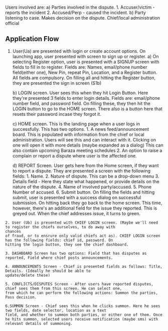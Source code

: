 Users involved are:
		a) Parties involved in the dispute.
			1. Accuser/victim - reports the incident
			2. Accused/Perp - caused the incident.
		b) Party listening to case. Makes decision on the dispute. Chief/local administration official



## Application Flow
  1. User(Ua) are presented with login or create account options. On launching app, user presented with screen to sign up 
  or register. 
  		a) On selecting Register option, user is presented with a SIGNUP screen with fields to fill in to register. Fields are:
  		Names, email/phone number field(either one), New Pin, repeat Pin, Location, and a Register button. All fields are 
      compulsory. On filling all and hitting the Register button, they are presented the sign in screen (S1b)
  		
  		b) LOGIN screen. User sees this when they hit Login Button. Here they're presented 3 fields to enter login details.
      Fields are: email/phone number
  		field, and password field. On filling these, they then hit the LOGIN button to go to the HOME screen. There also is a 
      button here that resets their password incase they forgot it.

  		c) HOME screen. This is the landing page when a user logs in successfully. This has two options.
  		  1. A news feed/announcement board. This is populated with information from the chief or local administration. Users
        will see this and can interact with it. Clicking on one will open it with more details (maybe expanded as a dialog) 
        This can also contain upcoming Baraza meeting schedules
  		  2. An option to raise a complain or report a dispute where user is the affected one.

  		d) REPORT Screen. User gets here from the Home screen, if they want to report a dispute. They are presented a screen
      with the following fields:
  		  1. Name.
  		  2. Nature of dispute. This can be a drop-down menu
  		  3. Details field - Here they state what happened, or provide details on the nature of the dispute.
  		  4. Name of involved party/accused.
  		  5. Phone Number of accused.
  		  6. Submit button.
  		  On filling the fields and hitting submit, user is presented with a success dialog on successful submission. On 
        hitting back they go back to the home screen. This time, however, there's an additional field for the issue they 
        reported. 
        This is greyed out. When the chief addresses issue, it turns to green.


  	2. User (Ub) is presented with CHIEF LOGIN screen. (Maybe we'll need to register the chiefs ourselves, to do away with 
    chances
    of fraud, or to ensrure only valid chiefs act as). CHIEF LOGIN screen has the following fields: chief id, password. On 
    hitting the login button, they see the chief dashboard.

  	3. DASHBOARD Screen has two options: Field that has disputes as reported, Field where chief posts announcements.

  	4. ANNOUNCEMENTS Screen - Chief is presented fields as follows: Title, Details. (Ideally he should be able to 
    update/delete these)

  	5. CONFLICTS/DISPUTES Screen - After users have reported disputes, chief sees them from this screen. He can select one,
    from which he can perform the following actions: Summon the parties, Pass decision.
    
    6.SUMMON Screen - Chief sees this when he clicks summon. Here he sees two fields, date selector, location as a text 
    field, and whether to summon both parties, or either one of them. Once he hits summon, selected users receive notification (maybe sms) with relevant details of summoning.
